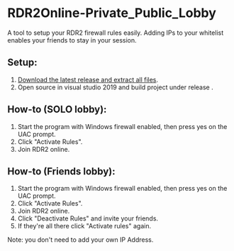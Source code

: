 # RDR2Online-Private_Public_Lobby
A tool to setup your RDR2 firewall rules easily. Adding IPs to your whitelist enables your friends to stay in your session.

<blockquote class="imgur-embed-pub" lang="en" data-id="a/AHNnHRx" data-context="false" ><a href="//imgur.com/a/AHNnHRx"></a></blockquote><script async src="//s.imgur.com/min/embed.js" charset="utf-8"></script>

## Setup:
1. [Download the latest release and extract all files](https://github.com/plumbwicked/RDR2Online-Private_Public_Lobby/archive/master.zip).
2. Open source in visual studio 2019 and build project under release . 



## How-to (SOLO lobby):
1. Start the program with Windows firewall enabled, then press yes on the UAC prompt.
2. Click "Activate Rules".
3. Join RDR2 online.

## How-to (Friends lobby):
1. Start the program with Windows firewall enabled, then press yes on the UAC prompt.
2. Click "Activate Rules".
3. Join RDR2 online.
4. Click "Deactivate Rules" and invite your friends.
5. If they're all there click "Activate rules" again.

Note: you don't need to add your own IP Address.

